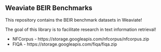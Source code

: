 <h2> Weaviate BEIR Benchmarks </h2>

This repository contains the BEIR benchmark datasets in Weaviate!

The goal of this library is to facilitate research in text information retrieval!

<ul>
<li> NFCorpus - https://storage.googleapis.com/nfcorpus/nfcorpus.zip </li>
<li> FIQA - https://storage.googleapis.com/fiqa/fiqa.zip </li>
</ul>
